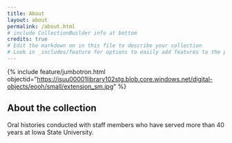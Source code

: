 ```yaml
---
title: About
layout: about
permalink: /about.html
# include CollectionBuilder info at bottom
credits: true
# Edit the markdown on in this file to describe your collection
# Look in _includes/feature for options to easily add features to the page
---
```


{% include feature/jumbotron.html objectid="https://isuu00001library102stg.blob.core.windows.net/digital-objects/eooh/small/extension_sm.jpg" %} 

## About the collection

Oral histories conducted with staff members who have served more than 40 years at Iowa State University.
